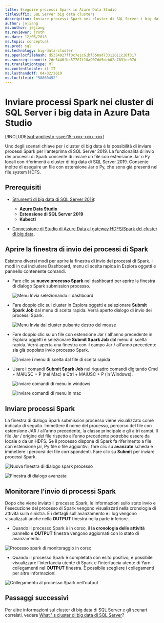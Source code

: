 ```yaml
---
title: Eseguire processi Spark in Azure Data Studio
titleSuffix: SQL Server big data clusters
description: Inviare processi Spark nei cluster di SQL Server i big data in Azure Data Studio.
author: jejiang
ms.author: jejiang
ms.reviewer: jroth
ms.date: 12/06/2018
ms.topic: conceptual
ms.prod: sql
ms.technology: big-data-cluster
ms.openlocfilehash: d5354927ff0c7e1c61bf358ad73312611c18f317
ms.sourcegitcommit: 2de5446fbc57787f18a907dd5deb02a7831ec07d
ms.translationtype: MT
ms.contentlocale: it-IT
ms.lasthandoff: 04/02/2019
ms.locfileid: "58860452"
---
```

# <a name="submit-spark-jobs-on-sql-server-big-data-clusters-in-azure-data-studio"></a>Inviare processi Spark nei cluster di SQL Server i big data in Azure Data Studio

[!INCLUDE[tsql-appliesto-ssver15-xxxx-xxxx-xxx](../includes/tsql-appliesto-ssver15-xxxx-xxxx-xxx.md)]

Uno degli scenari chiave per i cluster di big data è la possibilità di inviare processi Spark per l'anteprima di SQL Server 2019. La funzionalità di invio dei processi di Spark consente di inviare un file con estensione Jar o Py locali con riferimenti a cluster di big data di SQL Server 2019. Consente inoltre di eseguire un file con estensione Jar o Py, che sono già presenti nel file system HDFS. 

## <a name="prerequisites"></a>Prerequisiti

- [Strumenti di big data di SQL Server 2019](deploy-big-data-tools.md):
   - **Azure Data Studio**
   - **Estensione di SQL Server 2019**
   - **Kubectl**

- [Connessione di Studio di Azure Data al gateway HDFS/Spark del cluster di big data](connect-to-big-data-cluster.md).

## <a name="open-spark-job-submission-dialog"></a>Aprire la finestra di invio dei processi di Spark
Esistono diversi modi per aprire la finestra di invio dei processi di Spark. I modi in cui includere Dashboard, menu di scelta rapida in Esplora oggetti e pannello contenente comandi.

+ Fare clic su **nuovo processo Spark** nel dashboard per aprire la finestra di dialogo Spark submission processo.

    ![Menu Invia selezionando il dashboard](./media/submit-spark-job/new-spark-job.png)
 
+ Fare doppio clic sul cluster in Esplora oggetti e selezionare **Submit Spark Job** dal menu di scelta rapida. Verrà aperto dialogo di invio dei processi Spark.  
 
    ![Menu Invia dal cluster pulsante destro del mouse](./media/submit-spark-job/submit-spark-job.png)

+ Fare doppio clic su un file con estensione Jar / all'anno precedente in Esplora oggetti e selezionare **Submit Spark Job** dal menu di scelta rapida. Verrà aperta una finestra con il campo Jar / all'anno precedente sia già popolato invio processo Spark. 
 
    ![Inviare i menu di scelta dal file di scelta rapida](./media/submit-spark-job/submit-spark-job-2.png)

+ Usare i comandi **Submit Spark Job** nel riquadro comandi digitando Cmd + MAIUSC + P (nel Mac) e Ctrl + MAIUSC + P (in Windows).

    ![Inviare comandi di menu in windows](./media/submit-spark-job/submit-spark-job-3.png)

    ![Inviare comandi di menu in mac](./media/submit-spark-job/submit-spark-job-4.png)
  
 
## <a name="submit-spark-job"></a>Inviare processi Spark 
La finestra di dialogo Spark submission processo viene visualizzato come indicato di seguito. Immettere il nome del processo, percorso del file con estensione JAR / all'anno precedente, la classe principale e gli altri campi. Il file Jar / origine del file rispetto all'anno precedente potrebbe essere da locale o da un HDFS. Se il processo dispone di Spark fa riferimento a file con estensione jar, Py file o file aggiuntivi, fare clic su **avanzate** scheda e immettere i percorsi dei file corrispondenti. Fare clic su **Submit** per inviare processi Spark.
 
![Nuova finestra di dialogo spark processo](./media/submit-spark-job/submit-spark-job-section.png)

![Finestra di dialogo avanzata](./media/submit-spark-job/submit-spark-job-section-1.png)

## <a name="monitor-spark-job-submission"></a>Monitorare l'invio di processi Spark
Dopo che viene inviato il processo Spark, le informazioni sullo stato invio e l'esecuzione del processo di Spark vengono visualizzati nella cronologia di attività sulla sinistra. E i dettagli sull'avanzamento e i log vengono visualizzati anche nella **OUTPUT** finestra nella parte inferiore.
+ Quando il processo Spark è in corso, il **la cronologia delle attività** pannello e **OUTPUT** finestra vengono aggiornati con lo stato di avanzamento.

![Processo spark di monitoraggio in corso](./media/submit-spark-job/monitor-spark-job-submission.png)

+ Quando il processo Spark è completata con esito positivo, è possibile visualizzare l'interfaccia utente di Spark e l'interfaccia utente di Yarn collegamenti nel **OUTPUT** finestra. È possibile scegliere i collegamenti per altre informazioni.

![Collegamento al processo Spark nell'output](./media/submit-spark-job/monitor-spark-job-submission-2.png)

## <a name="next-steps"></a>Passaggi successivi
Per altre informazioni sul cluster di big data di SQL Server e gli scenari correlati, vedere [What ' s cluster di big data di SQL Server](big-data-cluster-overview.md)?

